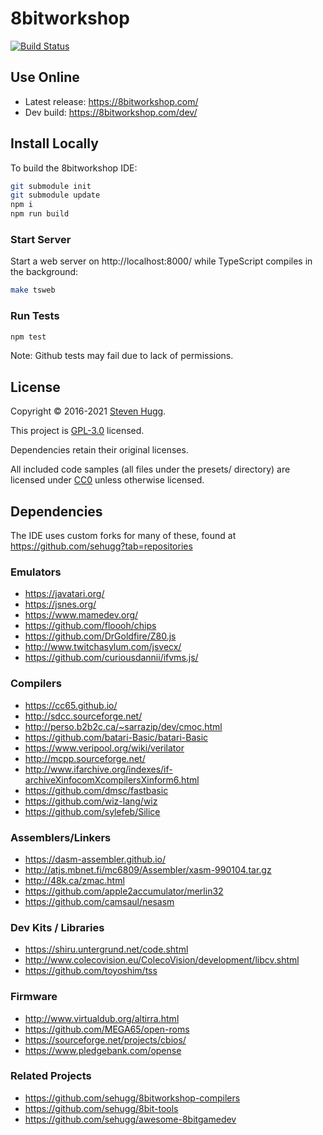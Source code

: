 # 8bitworkshop

[![Build Status](https://travis-ci.com/sehugg/8bitworkshop.svg?branch=master)](https://travis-ci.com/sehugg/8bitworkshop)

## Use Online

* Latest release: https://8bitworkshop.com/
* Dev build: https://8bitworkshop.com/dev/

## Install Locally

To build the 8bitworkshop IDE:

```sh
git submodule init
git submodule update
npm i
npm run build
```

### Start Server

Start a web server on http://localhost:8000/ while TypeScript compiles in the background:

```sh
make tsweb
```

### Run Tests

```sh
npm test
```

Note: Github tests may fail due to lack of permissions.

## License

Copyright © 2016-2021 [Steven Hugg](https://github.com/sehugg).

This project is [GPL-3.0](https://github.com/sehugg/8bitworkshop/blob/master/LICENSE) licensed.

Dependencies retain their original licenses.

All included code samples (all files under the presets/ directory) are licensed under
[CC0](https://creativecommons.org/publicdomain/zero/1.0/)
unless otherwise licensed.

## Dependencies

The IDE uses custom forks for many of these, found at https://github.com/sehugg?tab=repositories

### Emulators

* https://javatari.org/
* https://jsnes.org/
* https://www.mamedev.org/
* https://github.com/floooh/chips
* https://github.com/DrGoldfire/Z80.js
* http://www.twitchasylum.com/jsvecx/
* https://github.com/curiousdannii/ifvms.js/

### Compilers

* https://cc65.github.io/
* http://sdcc.sourceforge.net/
* http://perso.b2b2c.ca/~sarrazip/dev/cmoc.html
* https://github.com/batari-Basic/batari-Basic
* https://www.veripool.org/wiki/verilator
* http://mcpp.sourceforge.net/
* http://www.ifarchive.org/indexes/if-archiveXinfocomXcompilersXinform6.html
* https://github.com/dmsc/fastbasic
* https://github.com/wiz-lang/wiz
* https://github.com/sylefeb/Silice

### Assemblers/Linkers

* https://dasm-assembler.github.io/
* http://atjs.mbnet.fi/mc6809/Assembler/xasm-990104.tar.gz
* http://48k.ca/zmac.html
* https://github.com/apple2accumulator/merlin32
* https://github.com/camsaul/nesasm

### Dev Kits / Libraries

* https://shiru.untergrund.net/code.shtml
* http://www.colecovision.eu/ColecoVision/development/libcv.shtml
* https://github.com/toyoshim/tss

### Firmware

* http://www.virtualdub.org/altirra.html
* https://github.com/MEGA65/open-roms
* https://sourceforge.net/projects/cbios/
* https://www.pledgebank.com/opense

### Related Projects

* https://github.com/sehugg/8bitworkshop-compilers
* https://github.com/sehugg/8bit-tools
* https://github.com/sehugg/awesome-8bitgamedev
